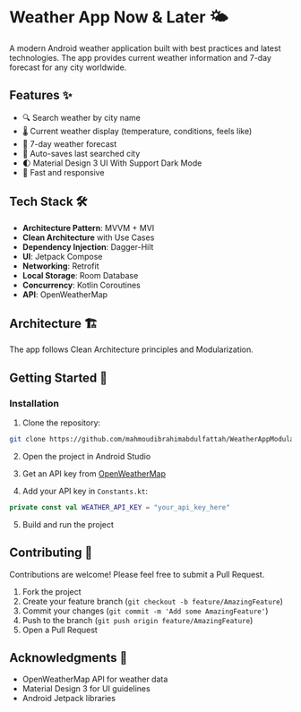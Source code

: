 # Weather App Now & Later 🌤️

A modern Android weather application built with best practices and latest technologies. The app provides current weather information and 7-day forecast for any city worldwide.


## Features ✨

- 🔍 Search weather by city name
- 🌡️ Current weather display (temperature, conditions, feels like)
- 📅 7-day weather forecast
- 💾 Auto-saves last searched city
- 🌓 Material Design 3 UI With Support Dark Mode
- 🚀 Fast and responsive

## Tech Stack 🛠️

- **Architecture Pattern**: MVVM + MVI
- **Clean Architecture** with Use Cases
- **Dependency Injection**: Dagger-Hilt
- **UI**: Jetpack Compose
- **Networking**: Retrofit
- **Local Storage**: Room Database
- **Concurrency**: Kotlin Coroutines
- **API**: OpenWeatherMap

## Architecture 🏗️

The app follows Clean Architecture principles and Modularization.

## Getting Started 🚀

### Installation
1. Clone the repository:
```bash
git clone https://github.com/mahmoudibrahimabdulfattah/WeatherAppModularized.git
```

2. Open the project in Android Studio

3. Get an API key from [OpenWeatherMap](https://openweathermap.org/api)

4. Add your API key in `Constants.kt`:
```kotlin
private const val WEATHER_API_KEY = "your_api_key_here"
```

5. Build and run the project


## Contributing 🤝

Contributions are welcome! Please feel free to submit a Pull Request.

1. Fork the project
2. Create your feature branch (`git checkout -b feature/AmazingFeature`)
3. Commit your changes (`git commit -m 'Add some AmazingFeature'`)
4. Push to the branch (`git push origin feature/AmazingFeature`)
5. Open a Pull Request

## Acknowledgments 🙏

- OpenWeatherMap API for weather data
- Material Design 3 for UI guidelines
- Android Jetpack libraries
